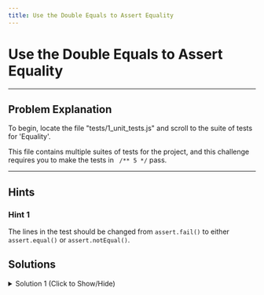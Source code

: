 ```yaml
---
title: Use the Double Equals to Assert Equality
---
```

# Use the Double Equals to Assert Equality

---
## Problem Explanation
To begin, locate the file "tests/1_unit_tests.js" and scroll to the suite of tests for 'Equality'.

This file contains multiple suites of tests for the project, and this challenge requires you to make the tests in ``` /** 5 */``` pass.


---
## Hints

### Hint 1

The lines in the test should be changed from `assert.fail()` to either `assert.equal()` or `assert.notEqual()`.

## Solutions

<details><summary>Solution 1 (Click to Show/Hide)</summary>

```js
/** 5 - .equal(), .notEqual() **/
// .equal() compares objects using '=='
test('#equal, #notEqual', function() {
  assert.equal(12, '12', 'numbers are coerced into strings with == ');
  assert.notEqual({ value: 1 }, { value: 1 }, '== compares object references');
  assert.equal(6 * '2', '12', 'no more hints...');
  assert.notEqual(6 + '2', '12', 'type your error message if you want');
});
```
</details>